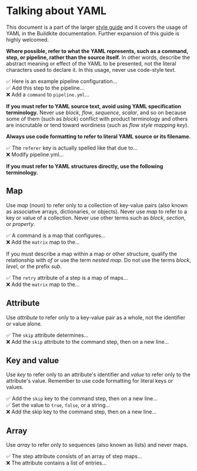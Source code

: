 # Talking about YAML

This document is a part of the larger [style guide](./STYLE.md) and it covers the usage of YAML in the Buildkite documentation. Further expansion of this guide is highly welcomed.

**Where possible, refer to what the YAML represents, such as a command, step, or pipeline, rather than the source itself.**
In other words, describe the abstract meaning or effect of the YAML to be presented, not the literal characters used to declare it.
In this usage, never use code-style text.

✅ Here is an example pipeline configuration…<br>
✅ Add this step to the pipeline…<br>
❌ Add a `command` to `pipeline.yml`…

**If you must refer to YAML source text, avoid using YAML specification terminology.**
Never use *block*, *flow*, *sequence*, *scalar*, and so on because some of them (such as *block*) conflict with product terminology and others are inscrutable or tend toward wordiness (such as *flow style mapping key*).

**Always use code formatting to refer to literal YAML source or its filename.**

✅ The `referer` key is actually spelled like that due to…<br>
❌ Modify pipeline.yml…

**If you must refer to YAML structures directly, use the following terminology.**

## Map

Use *map* (noun) to refer only to a collection of key-value pairs (also known as associative arrays, dictionaries, or objects).
Never use *map* to refer to a key or value of a collection.
Never use other terms such as *block*, *section*, or *property*.

✅ A command is a map that configures…<br>
❌ Add the `matrix` map to the…

If you must describe a map within a map or other structure, qualify the relationship with *of* or use the term *nested map*.
Do not use the terms *block*, *level*, or the prefix *sub*.

✅ The `retry` attribute of a step is a map of maps…<br>
❌ Add the `matrix` map to the…

## Attribute

Use *attribute* to refer only to a key-value pair as a whole, not the identifier or value alone.

✅ The `skip` attribute determines…<br>
❌ Add the `skip` attribute to the command step, then on a new line…

## Key and value

Use *key* to refer only to an attribute's identifier and *value* to refer only to the attribute's value.
Remember to use code formatting for literal keys or values.

✅ Add the `skip` key to the command step, then on a new line…<br>
✅ Set the value to `true`, `false`, or a string…<br>
❌ Add the skip key to the command step, then on a new line…

## Array

Use *array* to refer only to sequences (also known as lists) and never maps.

✅ The step attribute consists of an array of step maps…<br>
❌ The attribute contains a list of entries…
